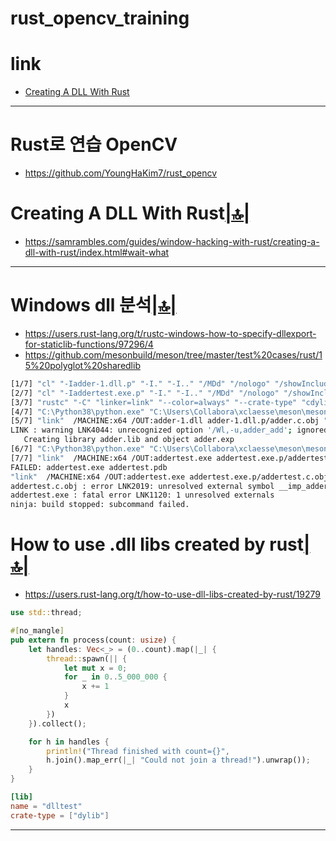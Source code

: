 # rust_opencv_training

# link

- [Creating A DLL With Rust](#creating-a-dll-with-rust)


<hr />

# Rust로 연습 OpenCV
- https://github.com/YoungHaKim7/rust_opencv


#  Creating A DLL With Rust[|🔝|](#link)
- https://samrambles.com/guides/window-hacking-with-rust/creating-a-dll-with-rust/index.html#wait-what

<hr />

# Windows dll 분석[|🔝|](#link)
- https://users.rust-lang.org/t/rustc-windows-how-to-specify-dllexport-for-staticlib-functions/97296/4
- https://github.com/mesonbuild/meson/tree/master/test%20cases/rust/15%20polyglot%20sharedlib

```bash
[1/7] "cl" "-Iadder-1.dll.p" "-I." "-I.." "/MDd" "/nologo" "/showIncludes" "/utf-8" "/W2" "/Od" "/Zi" "-DBUILDING_ADDER" "/Fdadder-1.dll.p\adder.c.pdb" /Foadder-1.dll.p/adder.c.obj "/c" ../adder.c
[2/7] "cl" "-Iaddertest.exe.p" "-I." "-I.." "/MDd" "/nologo" "/showIncludes" "/utf-8" "/W2" "/Od" "/Zi" "/Fdaddertest.exe.p\addertest.c.pdb" /Foaddertest.exe.p/addertest.c.obj "/c" ../addertest.c
[3/7] "rustc" "-C" "linker=link" "--color=always" "--crate-type" "cdylib" "-g" "-C" "relocation-model=pic" "--crate-name" "radder" "--emit" "dep-info=radder.d" "--emit" "link" "-o" "radder.dll" ../adder.rs
[4/7] "C:\Python38\python.exe" "C:\Users\Collabora\xclaesse\meson\meson.py" "--internal" "symbolextractor" "C:\Users\Collabora\xclaesse\meson\test cases\rust\15 polyglot sharedlib\builddir" radder.dll "radder.dll.lib" radder.dll.p/radder.dll.symbols
[5/7] "link"  /MACHINE:x64 /OUT:adder-1.dll adder-1.dll.p/adder.c.obj "/nologo" "/release" "/nologo" "/DEBUG" "/PDB:adder-1.pdb" "/DLL" "/IMPLIB:adder.lib" "radder.dll.lib" "-Wl,-u,adder_add" "kernel32.lib" "user32.lib" "gdi32.lib" "winspool.lib" "shell32.lib" "ole32.lib" "oleaut32.lib" "uuid.lib" "comdlg32.lib" "advapi32.lib"
LINK : warning LNK4044: unrecognized option '/Wl,-u,adder_add'; ignored
   Creating library adder.lib and object adder.exp
[6/7] "C:\Python38\python.exe" "C:\Users\Collabora\xclaesse\meson\meson.py" "--internal" "symbolextractor" "C:\Users\Collabora\xclaesse\meson\test cases\rust\15 polyglot sharedlib\builddir" adder-1.dll "adder.lib" adder-1.dll.p/adder-1.dll.symbols
[7/7] "link"  /MACHINE:x64 /OUT:addertest.exe addertest.exe.p/addertest.c.obj "/nologo" "/release" "/nologo" "/DEBUG" "/PDB:addertest.pdb" "adder.lib" "/SUBSYSTEM:CONSOLE" "kernel32.lib" "user32.lib" "gdi32.lib" "winspool.lib" "shell32.lib" "ole32.lib" "oleaut32.lib" "uuid.lib" "comdlg32.lib" "advapi32.lib"
FAILED: addertest.exe addertest.pdb
"link"  /MACHINE:x64 /OUT:addertest.exe addertest.exe.p/addertest.c.obj "/nologo" "/release" "/nologo" "/DEBUG" "/PDB:addertest.pdb" "adder.lib" "/SUBSYSTEM:CONSOLE" "kernel32.lib" "user32.lib" "gdi32.lib" "winspool.lib" "shell32.lib" "ole32.lib" "oleaut32.lib" "uuid.lib" "comdlg32.lib" "advapi32.lib"
addertest.c.obj : error LNK2019: unresolved external symbol __imp_adder_add referenced in function main
addertest.exe : fatal error LNK1120: 1 unresolved externals
ninja: build stopped: subcommand failed.
```

# How to use .dll libs created by rust[|🔝|](#link)
- https://users.rust-lang.org/t/how-to-use-dll-libs-created-by-rust/19279


```rs
use std::thread;

#[no_mangle]
pub extern fn process(count: usize) {
    let handles: Vec<_> = (0..count).map(|_| {
        thread::spawn(|| {
            let mut x = 0;
            for _ in 0..5_000_000 {
                x += 1
            }
            x
        })
    }).collect();

    for h in handles {
        println!("Thread finished with count={}",
        h.join().map_err(|_| "Could not join a thread!").unwrap());
    }
}
```


```toml
[lib]
name = "dlltest"
crate-type = ["dylib"]
```


<hr />

